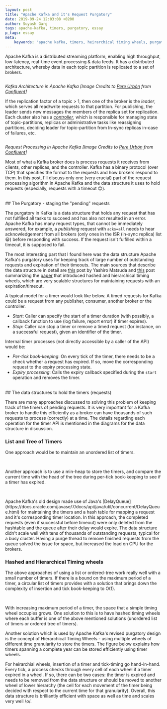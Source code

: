```yaml
---
layout: post
title: "Apache Kafka and it's Request Purgatory"
date: 2019-09-24 12:03:08 +0200
author: Suyash Garg
tags: apache-kafka, timers, purgatory, essay
p_tags: essay
meta:
    keywords: "apache kafka, timers, heirarchical timing wheels, purgatory"
---
```


Apache Kafka is a distributed streaming platform, enabling high throughput, low-latency, real-time event processing & data feeds. It has a distributed architecture, whereby data in each topic partition is replicated to a set of brokers.
<p align="center">
<img align="center" src="/assets/images/kafka-general-architecture.png" style="zoom:75%;" title=""/>
</p>

*Kafka Architecture in Apache Kafka [Image Credits to [Pere Urbón](https://speakerdeck.com/purbon) from [Confluent](https://www.confluent.io/)]*

If the replication factor of a topic > 1, then one of the broker is the *leader*, which serves all read/write requests to that partition. For publishing, the leader sends new messages the members of the replica set for replication. Each cluster also has a *[controller](https://cwiki.apache.org/confluence/display/KAFKA/Kafka+Controller+Internals)*, which is responsible for managing state of topic-partitions, replicas or administrative tasks like reassigning partitions, deciding leader for topic-partition from In-sync replicas in-case of failures, etc.

<p align="center">
<img align="center" src="/assets/images/kafka-request.png" style="zoom:75%;" title=""/>
</p>

*Request Processing in Apache Kafka [Image Credits to [Pere Urbón](https://speakerdeck.com/purbon) from [Confluent](https://www.confluent.io/)]*

Most of what a Kafka broker does is process requests it receives from clients, other replicas, and the controller. Kafka has a binary protocol (over TCP) that specifies the format to the requests and how brokers respond to them. In this post, I'll discuss only one (very crucial) part of the request processing algorithm in Apache Kafka and the data structure it uses to hold requests (especially, requests with a timeout 😊).

<br/>
## The Purgatory - staging the "pending" requests

The purgatory in Kafka is a data structure that holds any request that has not fulfilled all tasks to succeed and has also not resulted in an error. Apache Kafka has many request types, that cannot be immediately answered, for example, a *publishing* request with `acks=all` needs to hear acknowledgement from all brokers (only ones in the ISR (in-sync replica) list 😀) before responding with success. If the request isn't fulfilled within a timeout, it is supposed to fail. 

The most interesting part that I found here was the data structure Apache Kafka's purgatory uses for keeping track of large number of outstanding requests and expiration of their timeouts. The main sources that describe the data structure in detail are [this](https://www.confluent.io/blog/apache-kafka-purgatory-hierarchical-timing-wheels) post by Yashiro Matsuda and [this](https://blog.acolyer.org/2015/11/23/hashed-and-hierarchical-timing-wheels/) post summarizing the [paper](http://www.cs.columbia.edu/~nahum/w6998/papers/sosp87-timing-wheels.pdf) that introduced hashed and hierarchical timing wheels, which are very scalable structures for maintaining requests with an expiration/timeout. 

A typical model for a timer would look like below. A timed requests for Kafka could be a request from any publisher, consumer, another broker or the controller.

* *Start*: Caller can specify the start of a timer duration (with possibly, a callback function to use (log failure, report error) if timer expires).
* *Stop*: Caller can stop a timer or remove a timed request (for instance, on a successful request), given an identifier of the timer.

Internal timer processes (not directly accessible by a caller of the API) would be:

* *Per-tick book-keeping*: On every tick of the timer, there needs to be a check whether a request has expired. If so, move the corresponding request to the expiry processing state.
* *Expiry processing*: Calls the expiry callback specified during the `start` operation and removes the timer. 


<br/>
## The data structures to hold the timers (requests)

There are many approaches discussed to solving this problem of keeping track of the timers of pending requests. It is very important for a Kafka broker to handle this efficiently as a broker can have thousands of such requests to process (correctly) at a time. The details regarding each operation for the timer API is mentioned in the diagrams for the data structure in discussion.

### List and Tree of Timers

One approach would be to maintain an unordered list of timers.
<p align="center">
<img src="/assets/images/unordered-list.png"  title=""/> 
</p>

<br/>
Another approach is to use a min-heap to store the timers, and compare the current time with the head of the tree during per-tick book-keeping to see if a timer has expired.

<p align="center">
<img src="/assets/images/ordered-tree.png" title=""/>
</p>


<br/>
Apache Kafka's old design made use of Java's [DelayQueue](https://docs.oracle.com/javase/7/docs/api/java/util/concurrent/DelayQueue.html) for maintaining the timers and a hash table for mapping a request and it's corresponding timer location. In this approach, the completed requests (even if successful before timeout) were only deleted from the hashtable and the queue after their delay would expire. The data structure didn't scale well with tens of thousands of outstanding requests, typical for a busy cluster. Having a purge thread to remove finished requests from the queue solved the issue for space, but increased the load on CPU for the brokers.

### Hashed and Hierarchical Timing wheels

The above approaches of using a list or ordered-tree work really well with a small number of timers. If there is a bound on the maximum period of a timer, a circular list of timers provides with a solution that brings down the complexity of insertion and tick book-keeping to O(1).

<p align="center">
<img src="/assets/images/simple-wheels.png" title=""/>
</p>


<br/>
With increasing maximum period of a timer, the space that a simple timing wheel occupies grows. One solution to this is to have hashed timing wheels where each buffer is one of the above mentioned solutions (unordered list of timers or ordered tree of timers). 

Another solution which is used by Apache Kafka's revised purgatory design is the concept of Hierarchical Timing Wheels - using multiple wheels of different time granularity to store the timers. The figure below explains how timers spanning a complete year can be stored efficiently using timer wheels. 

For heirarchial wheels, insertion of a timer and tick-timing go hand-in-hand. Every tick, a process checks through every cell of each wheel if a timer expired in a wheel. If so, there can be two cases: the timer is expired and needs to be removed from the data structure or should be moved to another wheel of lower hierarchy (the cell for each movement of the timer being decided with respect to the current time for that granularity). Overall, this data structure is brilliantly efficient with space as well as time and scales very well \o/.


<p align="center">
<img src="/assets/images/final-wheel.png"  title=""/>
</p>
